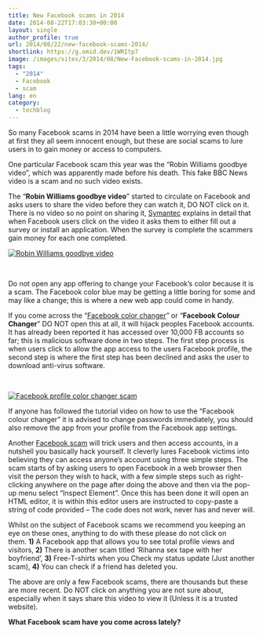 ```yaml
---
title: New Facebook scams in 2014
date: 2014-08-22T17:03:30+00:00
layout: single
author_profile: true
url: 2014/08/22/new-facebook-scams-2014/
shortlink: https://g.omid.dev/1WRItp7
image: /images/sites/3/2014/08/New-Facebook-scams-in-2014.jpg
tags:
  - "2014"
  - Facebook
  - scam
lang: en
category: 
  - techblog
---
```

So many Facebook scams in 2014 have been a little worrying even though at first they all seem innocent enough, but these are social scams to lure users in to gain money or access to computers.

One particular Facebook scam this year was the “Robin Williams goodbye video”, which was apparently made before his death. This fake BBC News video is a scam and no such video exists.

The “**Robin Williams goodbye video**” started to circulate on Facebook and asks users to share the video before they can watch it, DO NOT click on it. There is no video so no point on sharing it, [Symantec](http://www.symantec.com/connect/blogs/robin-williams-goodbye-video-used-lure-social-media-scams) explains in detail that when Facebook users click on the video it asks them to either fill out a survey or install an application. When the survey is complete the scammers gain money for each one completed.

[![Robin Williams goodbye video](/images/2014/08/Robin-Williams-goodbye-video.jpg)](/images/2014/08/Robin-Williams-goodbye-video.jpg)

&nbsp;

Do not open any app offering to change your Facebook’s color because it is a scam. The Facebook color blue may be getting a little boring for some and may like a change; this is where a new web app could come in handy.

If you come across the “[Facebook color changer](http://www.onlinesocialmedia.net/20140808/facebook-profile-color-changer-scam-awareness/)” or “**Facebook Colour Changer**” DO NOT open this at all, it will hijack peoples Facebook accounts. It has already been reported it has accessed over 10,000 FB accounts so far; this is malicious software done in two steps. The first step process is when users click to allow the app access to the users Facebook profile, the second step is where the first step has been declined and asks the user to download anti-virus software.

&nbsp;

[![Facebook profile color changer scam](/images/2014/08/Facebook-profile-color-changer-scam.jpg)](/images/2014/08/Facebook-profile-color-changer-scam.jpg)

If anyone has followed the tutorial video on how to use the “Facebook colour changer” it is advised to change passwords immediately, you should also remove the app from your profile from the Facebook app settings.

Another [Facebook scam](http://www.onlinesocialmedia.net/20140814/facebook-scam-tricks-users-into-accessing-accounts/) will trick users and then access accounts, in a nutshell you basically hack yourself. It cleverly lures Facebook victims into believing they can access anyone’s account using three simple steps. The scam starts of by asking users to open Facebook in a web browser then visit the person they wish to hack, with a few simple steps such as right-clicking anywhere on the page after doing the above and then via the pop-up menu select “Inspect Element”. Once this has been done it will open an HTML editor, it is within this editor users are instructed to copy-paste a string of code provided – The code does not work, never has and never will.

Whilst on the subject of Facebook scams we recommend you keeping an eye on these ones, anything to do with these please do not click on them. **1)** A Facebook app that allows you to see total profile views and visitors, **2)** There is another scam titled ‘Rihanna sex tape with her boyfriend’, **3)** Free-T-shirts when you Check my status update (Just another scam), **4)** You can check if a friend has deleted you.

The above are only a few Facebook scams, there are thousands but these are more recent. Do NOT click on anything you are not sure about, especially when it says share this video to view it (Unless it is a trusted website).

**What Facebook scam have you come across lately?**